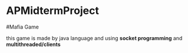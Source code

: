 # APMidtermProject

#Mafia Game 
 <p>this game is made by java language and using <strong>socket programming</strong> and <strong>multithreaded/clients</strong></p>
